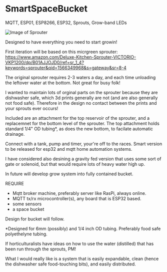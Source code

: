 # SmartSpaceBucket
MQTT, ESP01, ESP8266, ESP32, Sprouts, Grow-band LEDs

![Image of Sprouter](https://github.com/connerkward/SmartSpaceBucket/blob/master/Screen%20Shot%202020-07-30%20at%202.46.47%20PM.png=250x)

Designed to have everything you need to start growin!

First iteration will be based on this micrgreen sprouter:
https://www.amazon.com/Deluxe-Kitchen-Sprouter-VICTORIO-VKP1200/dp/B01AJJOJD0/ref=sr_1_4?keywords=sprouter&qid=1566349968&s=gateway&sr=8-4

The original sprouter requires 2-3 waters a day, and each time unloading the leftover water at the bottom. Not great for busy folk!

I wanted to maintain lots of orginal parts on the sprouter because they are dishwasher safe, which 3d prints generally are not (and are also generally not food safe). Therefore in the design no contact between the prints and your sprouts ever occurs!

Included are an attachment for the top reservoir of the sprouter, and a replacemnet for the bottom level of the sprouter. The top attachment holds standard 1/4" OD tubing*, as does the new bottom, to facilate automatic drainage. 

Connect with a tank, pump and timer, your're off to the races. 
Smart version to be released for esp32 and mqtt home automation systems.

I have considered also desining a gravity fed version that uses some sort of gate or solenoid, but that would require lots of heavy water high up.


In future will develop grow system into fully contained bucket.

REQUIRE
- Mqtt broker machine, preferably server like RasPi, always online.
- MQTT tx/rx microcontroller(s), any board that is ESP32 based.
- some sensors
- a space bucket 

Design for bucket will follow.

*Designed for 6mm (possibly) and 1/4 inch OD tubing. Preferably food safe polyethelyne tubing.

If horticulturalists have ideas on how to use the water (distilled) that has been run through the sprouts, PM! 

What I would really like is a system that is easily expandable, clean (hence the dishwasher safe food-touching bits), and easily distributed. 
